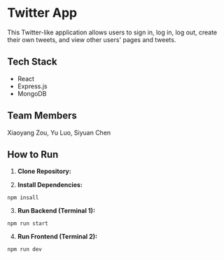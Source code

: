 # Twitter App

This Twitter-like application allows users to sign in, log in, log out, create their own tweets, and view other users' pages and tweets.

## Tech Stack

-   React
-   Express.js
-   MongoDB

## Team Members

Xiaoyang Zou, Yu Luo, Siyuan Chen

## How to Run

1. **Clone Repository:**

2. **Install Dependencies:**

```
npm insall
```

3. **Run Backend (Terminal 1):**

```
npm run start
```

4. **Run Frontend (Terminal 2):**

```
npm run dev
```
